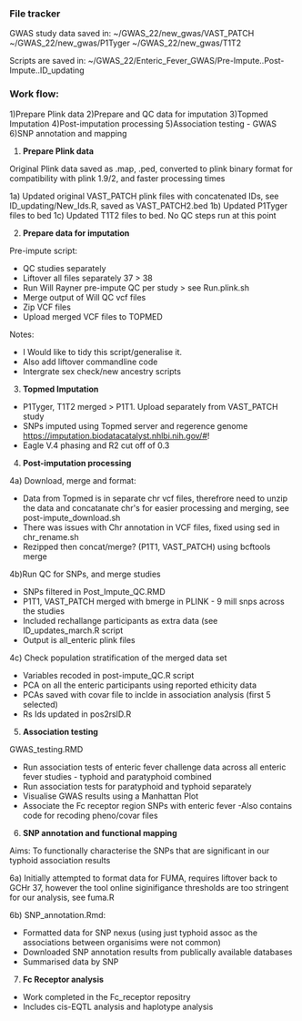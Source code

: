 ### File tracker
GWAS study data saved in:
~/GWAS_22/new_gwas/VAST_PATCH
~/GWAS_22/new_gwas/P1Tyger
~/GWAS_22/new_gwas/T1T2

Scripts are saved in:
~/GWAS_22/Enteric_Fever_GWAS/Pre-Impute..Post-Impute..ID_updating

### Work flow:

1)Prepare Plink data
2)Prepare and QC data for imputation
3)Topmed Imputation
4)Post-imputation processing
5)Association testing - GWAS
6)SNP annotation and mapping

1) **Prepare Plink data**

Original Plink data saved as .map, .ped, converted to plink binary format for compatibility with plink 1.9/2, and faster processing times

1a) Updated original VAST_PATCH plink files with concatenated IDs, see ID_updating/New_Ids.R, saved as VAST_PATCH2.bed
1b) Updated P1Tyger files to bed
1c) Updated T1T2 files to bed. No QC steps run at this point

2) **Prepare data for imputation**

Pre-impute script: 
- QC studies separately
- Liftover all files separately 37 > 38
- Run Will Rayner pre-impute QC per study > see Run.plink.sh
- Merge output of Will QC vcf files
- Zip VCF files
- Upload merged VCF files to TOPMED

Notes:
- I Would like to tidy this script/generalise it.
- Also add liftover commandline code
- Intergrate sex check/new ancestry scripts


3) **Topmed Imputation**
- P1Tyger, T1T2 merged > P1T1. Upload separately from VAST_PATCH study
- SNPs imputed using Topmed server and regerence genome https://imputation.biodatacatalyst.nhlbi.nih.gov/#!
- Eagle V.4 phasing and R2 cut off of 0.3

4) **Post-imputation processing**

4a) Download, merge and format:
- Data from Topmed is in separate chr vcf files, therefrore need to unzip the data and concatanate chr's for easier processing and merging, see post-impute_download.sh
- There was issues with Chr annotation in VCF files, fixed using sed in chr_rename.sh
- Rezipped then concat/merge? (P1T1, VAST_PATCH) using bcftools merge

4b)Run QC for SNPs, and merge studies
- SNPs filtered in Post_Impute_QC.RMD
- P1T1, VAST_PATCH merged with bmerge in PLINK - 9 mill snps across the studies
- Included rechallange participants as extra data (see ID_updates_march.R script
- Output is all_enteric plink files

4c) Check population stratification of the merged data set
- Variables recoded in post-impute_QC.R script
- PCA on all the enteric participants using reported ethicity data
- PCAs saved with covar file to inclde in association analysis (first 5 selected)
- Rs Ids updated in pos2rsID.R 

5) **Association testing**

GWAS_testing.RMD
- Run association tests of enteric fever challenge data across all enteric fever studies - typhoid and paratyphoid combined
- Run association tests for paratyphoid and typhoid separately
- Visualise GWAS results using a Manhattan Plot
- Associate the Fc receptor region SNPs with enteric fever
-Also contains code for recoding pheno/covar files

6) **SNP annotation and functional mapping**

Aims: To functionally characterise the SNPs that are significant in our typhoid association results

6a) Initially attempted to format data for FUMA, requires liftover back to GCHr 37, however the tool online siginifigance thresholds are too stringent for our analysis, see fuma.R 

6b) SNP_annotation.Rmd:
- Formatted data for SNP nexus (using just typhoid assoc as the associations between organisims were not common)
- Downloaded SNP annotation results from publically available databases
- Summarised data by SNP

7) **Fc Receptor analysis**

- Work completed in the Fc_receptor repositry
- Includes cis-EQTL analysis and haplotype analysis



